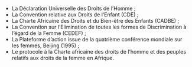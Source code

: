 - La Déclaration Universelle des Droits de l’Homme ;
- La Convention relative aux Droits de l’Enfant (CDE) ;
- La Charte Africaine des Droits et du Bien-être des Enfants (CADBE) ;
- La Convention sur l’Elimination de toutes les formes de Discrimination à l’égard de la Femme (CEDEF) ;
- La Plateforme d’action issue de la quatrième conférence mondiale sur les femmes, Beijing (1995) ;
- Le protocole à la Charte africaine des droits de l’homme et des peuples relatifs aux droits de la femme en Afrique.